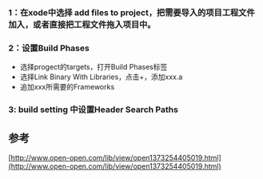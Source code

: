### 1：在xode中选择 add files to project，把需要导入的项目工程文件加入，或者直接把工程文件拖入项目中。

### 2：设置Build Phases

-   选择progect的targets，打开Build Phases标签
-   选择Link Binary With Libraries，点击+，添加xxx.a
-   追加xxx所需要的Frameworks
 
### 3: build setting 中设置Header Search Paths


## 	参考
[http://www.open-open.com/lib/view/open1373254405019.html](http://www.open-open.com/lib/view/open1373254405019.html)

